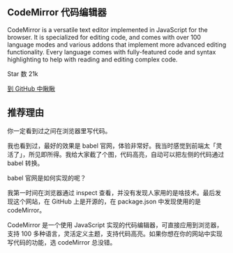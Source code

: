 ## CodeMirror 代码编辑器

CodeMirror is a versatile text editor implemented in JavaScript for the browser. It is specialized for editing code, and comes with over 100 language modes and various addons that implement more advanced editing functionality. Every language comes with fully-featured code and syntax highlighting to help with reading and editing complex code.

Star 数 21k

[到 GitHub 中瞅瞅](https://github.com/codemirror/CodeMirror)

## 推荐理由

你一定看到过之间在浏览器里写代码。

我也看到过，最好的效果是 babel 官网，体验非常好。我当时感觉到前端太「灵活了」，所见即所得。我给大家截了个图，代码高亮，自动可以把左侧的代码通过 babel 转换。

babel 官网是如何实现的呢？

我第一时间在浏览器通过 inspect 查看，并没有发现人家用的是啥技术。最后发现这个网站，在 GitHub 上是开源的，在 package.json 中发现使用的是 codeMirror。

CodeMirror 是一个使用 JavaScript 实现的代码编辑器，可直接应用到浏览器，支持 100 多种语言，灵活定义主题，支持代码高亮。如果你想在你的网站中实现写代码的功能，选 codeMirror 总没错。